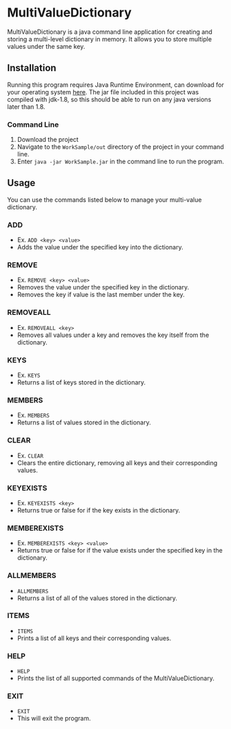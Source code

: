# MultiValueDictionary

MultiValueDictionary is a java command line application for creating and storing a multi-level dictionary in memory. It allows you to store multiple values under the same key.

## Installation
Running this program requires Java Runtime Environment, can download for your operating system [here](https://www.java.com/en/download/).
The jar file included in this project was compiled with jdk-1.8, so this should be able to run on any java versions later than 1.8.

### Command Line
1) Download the project
2) Navigate to the `WorkSample/out` directory of the project in your command line.
3) Enter `java -jar WorkSample.jar` in the command line to run the program.

## Usage
You can use the commands listed below to manage your multi-value dictionary.

### ADD
- Ex. `ADD <key> <value>`
- Adds the value under the specified key into the dictionary.

### REMOVE
- Ex. `REMOVE <key> <value>`
- Removes the value under the specified key in the dictionary.
- Removes the key if value is the last member under the key.

### REMOVEALL
- Ex. `REMOVEALL <key>`
- Removes all values under a key and removes the key itself from the dictionary.

### KEYS
- Ex. `KEYS`
- Returns a list of keys stored in the dictionary.

### MEMBERS
- Ex. `MEMBERS`
- Returns a list of values stored in the dictionary.

### CLEAR
- Ex. `CLEAR`
- Clears the entire dictionary, removing all keys and their corresponding values.

### KEYEXISTS
- Ex. `KEYEXISTS <key>`
- Returns true or false for if the key exists in the dictionary.

### MEMBEREXISTS
- Ex. `MEMBEREXISTS <key> <value>`
- Returns true or false for if the value exists under the specified key in the dictionary.

### ALLMEMBERS
- `ALLMEMBERS`
- Returns a list of all of the values stored in the dictionary.

### ITEMS
- `ITEMS`
- Prints a list of all keys and their corresponding values.

### HELP
- `HELP`
- Prints the list of all supported commands of the MultiValueDictionary.

### EXIT
- `EXIT`
 - This will exit the program.